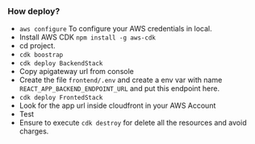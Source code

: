 ### How deploy?

- `aws configure` To configure your AWS credentials in local. 
- Install AWS CDK `npm install -g aws-cdk`
- cd project.
- `cdk boostrap`
- `cdk deploy BackendStack`
- Copy apigateway url from console
- Create the file `frontend/.env` and create a env var with name `REACT_APP_BACKEND_ENDPOINT_URL` and put this endpoint here.
- `cdk deploy FrontedStack`
- Look for the app url inside cloudfront in your AWS Account
- Test
- Ensure to execute `cdk destroy` for delete all the resources and avoid charges.